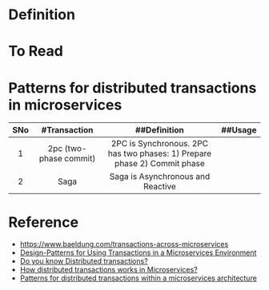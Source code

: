 # Definition

# To Read

# Patterns for distributed transactions in microservices
|SNo| #Transaction  | ##Definition |##Usage |
| :---: | :---: | :---: |:---: |
| 1 | 2pc (two-phase commit) | 2PC is Synchronous. 2PC has two phases: 1) Prepare phase 2) Commit phase| |
| 2 | Saga |Saga is Asynchronous and Reactive | |


# Reference
* https://www.baeldung.com/transactions-across-microservices
* [Design-Patterns for Using Transactions in a Microservices Environment](https://www.youtube.com/watch?v=HF1RhHx_gu8)
* [Do you know Distributed transactions?](https://www.youtube.com/watch?v=1vjOv_f9L8I)
* [How distributed transactions works in Microservices?](https://www.youtube.com/watch?v=k925c1WN2LA)
* [Patterns for distributed transactions within a microservices architecture](https://developers.redhat.com/blog/2018/10/01/patterns-for-distributed-transactions-within-a-microservices-architecture#)
